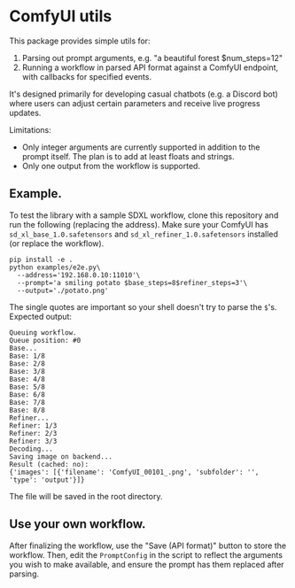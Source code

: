 # ComfyUI utils

This package provides simple utils for:
1. Parsing out prompt arguments, e.g. "a beautiful forest $num_steps=12"
2. Running a workflow in parsed API format against a ComfyUI endpoint, with callbacks for specified events.

It's designed primarily for developing casual chatbots (e.g. a Discord bot) where users can adjust certain parameters and receive live progress updates.

Limitations:
- Only integer arguments are currently supported in addition to the prompt itself. The plan is to add at least floats and strings.
- Only one output from the workflow is supported.

## Example.

To test the library with a sample SDXL workflow, clone this repository and run the following (replacing the address). Make sure your ComfyUI has `sd_xl_base_1.0.safetensors` and `sd_xl_refiner_1.0.safetensors` installed (or replace the workflow).

```
pip install -e .
python examples/e2e.py\
  --address='192.168.0.10:11010'\
  --prompt='a smiling potato $base_steps=8$refiner_steps=3'\
  --output='./potato.png'
```
The single quotes are important so your shell doesn't try to parse the `$`'s. Expected output:
```
Queuing workflow.
Queue position: #0
Base...
Base: 1/8
Base: 2/8
Base: 3/8
Base: 4/8
Base: 5/8
Base: 6/8
Base: 7/8
Base: 8/8
Refiner...
Refiner: 1/3
Refiner: 2/3
Refiner: 3/3
Decoding...
Saving image on backend...
Result (cached: no):
{'images': [{'filename': 'ComfyUI_00101_.png', 'subfolder': '', 'type': 'output'}]}
```
The file will be saved in the root directory.

## Use your own workflow.

After finalizing the workflow, use the "Save (API format)" button to store the workflow. Then, edit the `PromptConfig` in the script to reflect the arguments you wish to make available, and ensure the prompt has them replaced after parsing.
